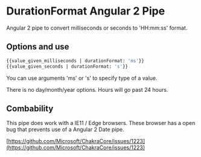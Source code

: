# DurationFormat Angular 2 Pipe

Angular 2 pipe to convert milliseconds or seconds to 'HH:mm:ss' format.

## Options and use

```sh
{{value_given_milliseconds | durationFormat: 'ms'}}
{{value_given_seconds | durationFormat: 's'}}
```

You can use arguments 'ms' or 's' to specify type of a value.

There is no day/month/year options. Hours will go past 24 hours.

## Combability

This pipe does work with a IE11 / Edge browsers.
These browser has a open bug that prevents use of a Angular 2 Date pipe.

[https://github.com/Microsoft/ChakraCore/issues/1223](https://github.com/Microsoft/ChakraCore/issues/1223)